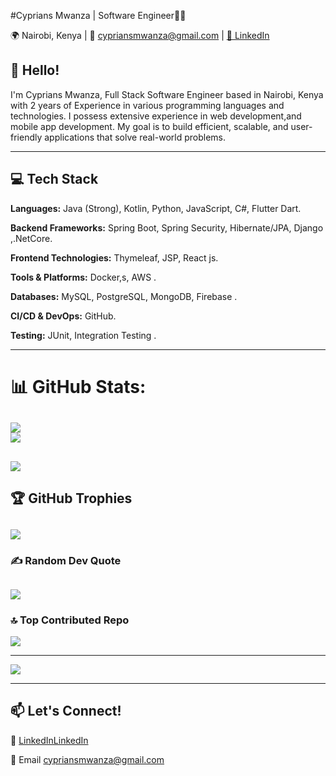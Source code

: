 #Cyprians Mwanza | Software Engineer👨‍💻

🌍 Nairobi, Kenya | 📧 cypriansmwanza@gmail.com | [🔗 LinkedIn](https://www.linkedin.com/in/cyprians-mwanza-3665882b1?)
## 👋 Hello!  
I'm Cyprians Mwanza, Full Stack Software Engineer based in Nairobi, Kenya with 2 years of Experience in various programming languages and technologies. I possess extensive experience in web development,and mobile app development. My goal is to build efficient, scalable, and user-friendly applications that solve real-world problems.

---

## 💻 Tech Stack  

 **Languages:** Java (Strong), Kotlin, Python, JavaScript, C#, Flutter Dart.

**Backend Frameworks:** Spring Boot, Spring Security, Hibernate/JPA, Django  ,.NetCore.

**Frontend Technologies:** Thymeleaf, JSP, React js. 

**Tools & Platforms:** Docker,s, AWS  .

**Databases:** MySQL, PostgreSQL, MongoDB, Firebase  .

**CI/CD & DevOps:** GitHub.

**Testing:** JUnit, Integration Testing  .

---



  # 📊 GitHub Stats:
![](https://github-readme-stats.vercel.app/api?username=Cyprians-Mwanza&theme=swift&hide_border=false&include_all_commits=true&count_private=true)<br/>
![](https://github-readme-streak-stats.herokuapp.com/?user=Cyprians-Mwanza&theme=swift&hide_border=false)<br/>
---
![](https://github-readme-stats.vercel.app/api/top-langs/?username=Cyprians-Mwanza&theme=swift&hide_border=false&include_all_commits=true&count_private=true&layout=compact)
---

## 🏆 GitHub Trophies
![](https://github-profile-trophy.vercel.app/?username=Cyprians-Mwanza&theme=swift&no-frame=false&no-bg=false&margin-w=4)
---

### ✍️ Random Dev Quote
![](https://quotes-github-readme.vercel.app/api?type=horizontal&theme=light)
---

### 🔝 Top Contributed Repo
![](https://github-contributor-stats.vercel.app/api?username=Cyprians-Mwanza&limit=5&theme=swift&combine_all_yearly_contributions=true)

---
[![](https://visitcount.itsvg.in/api?id=Cyprians-Mwanza&icon=9&color=0)](https://visitcount.itsvg.in)

<!-- Proudly created with GPRM ( https://gprm.itsvg.in ) -->  


---

## 📫 Let's Connect!  
💼 [LinkedInLinkedIn](https://www.linkedin.com/in/cyprians-mwanza-3665882b1?) 

📧 Email cypriansmwanza@gmail.com
